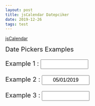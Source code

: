 ```yaml
---
layout: post
title: jsCalendar Datepciker
date: 2019-12-26
tags: test
---
```


<!-- jsCalendar -->
<link rel="stylesheet" type="text/css" href="/assets/vendor/jsCalendar_v1.4.4/jsCalendar.min.css">
<!-- <link rel="stylesheet" type="text/css" href="../themes/jsCalendar.micro.css"> -->
<script type="text/javascript" src="/assets/vendor/jsCalendar_v1.4.4/jsCalendar.min.js"></script>
<script type="text/javascript" src="/assets/vendor/jsCalendar_v1.4.4/jsCalendar.datepicker.min.js"></script>

<style type="text/css">
  #wrapper {
    //position: absolute;
    //top: 50px;
    //left: 50%;
    //width: 400px;
    //line-height: 40px;
    //margin-left: -200px;
    font-size: 20px;
    //text-align: center;
  }
  #wrapper input {
    height: 30px;
    width: 150px;
    line-height: 30px;
    font-size: 16px;
    text-align: center;
  }
</style>

[jsCalendar](https://gramthanos.github.io/jsCalendar/index.html)

<div id="wrapper">
  Date Pickers Examples<br>

  Example 1 :
  <input type="text"
       name="test-1"
       data-datepicker/>
  <br>

  Example 2 :
  <input type="text"
       name="test-2"
       value="05/01/2019"
       data-datepicker
       data-class="classic-theme meterial-theme"/>
  <br>

  Example 3 :
  <input type="text"
       name="test-3"
       data-datepicker
       data-min="01/01/2019"
       data-max="31/01/2019"
       data-date="05/01/2019"
       data-navigation="no"
       data-class="classic-theme micro-theme"/>
  <br>

</div>
